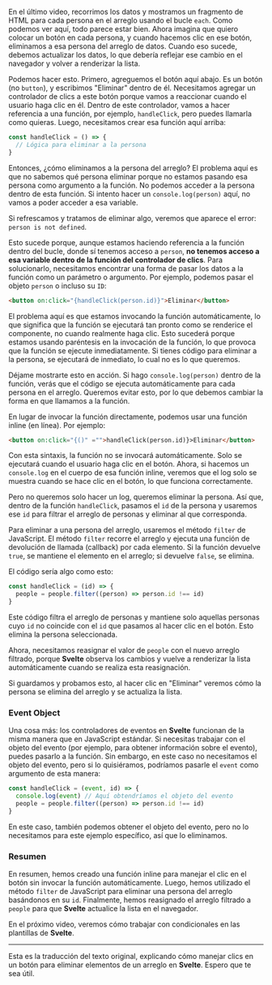 En el último video, recorrimos los datos y mostramos un fragmento de HTML para cada persona en el arreglo usando el bucle `each`. Como podemos ver aquí, todo parece estar bien. Ahora imagina que quiero colocar un botón en cada persona, y cuando hacemos clic en ese botón, eliminamos a esa persona del arreglo de datos. Cuando eso sucede, debemos actualizar los datos, lo que debería reflejar ese cambio en el navegador y volver a renderizar la lista.

Podemos hacer esto. Primero, agreguemos el botón aquí abajo. Es un botón (no `button`), y escribimos "Eliminar" dentro de él. Necesitamos agregar un controlador de clics a este botón porque vamos a reaccionar cuando el usuario haga clic en él. Dentro de este controlador, vamos a hacer referencia a una función, por ejemplo, `handleClick`, pero puedes llamarla como quieras. Luego, necesitamos crear esa función aquí arriba:

```javascript
const handleClick = () => {
  // Lógica para eliminar a la persona
}
```

Entonces, ¿cómo eliminamos a la persona del arreglo? El problema aquí es que no sabemos qué persona eliminar porque no estamos pasando esa persona como argumento a la función. No podemos acceder a la persona dentro de esta función. Si intento hacer un `console.log(person)` aquí, no vamos a poder acceder a esa variable.

Si refrescamos y tratamos de eliminar algo, veremos que aparece el error: `person is not defined`.

Esto sucede porque, aunque estamos haciendo referencia a la función dentro del bucle, donde sí tenemos acceso a `person`, **no tenemos acceso a esa variable dentro de la función del controlador de clics**. Para solucionarlo, necesitamos encontrar una forma de pasar los datos a la función como un parámetro o argumento. Por ejemplo, podemos pasar el objeto `person` o incluso su `ID`:

```html
<button on:click="{handleClick(person.id)}">Eliminar</button>
```

El problema aquí es que estamos invocando la función automáticamente, lo que significa que la función se ejecutará tan pronto como se renderice el componente, no cuando realmente haga clic. Esto sucederá porque estamos usando paréntesis en la invocación de la función, lo que provoca que la función se ejecute inmediatamente. Si tienes código para eliminar a la persona, se ejecutará de inmediato, lo cual no es lo que queremos.

Déjame mostrarte esto en acción. Si hago `console.log(person)` dentro de la función, verás que el código se ejecuta automáticamente para cada persona en el arreglo. Queremos evitar esto, por lo que debemos cambiar la forma en que llamamos a la función.

En lugar de invocar la función directamente, podemos usar una función inline (en línea). Por ejemplo:

```html
<button on:click="{()" ="">handleClick(person.id)}>Eliminar</button>
```

Con esta sintaxis, la función no se invocará automáticamente. Solo se ejecutará cuando el usuario haga clic en el botón. Ahora, si hacemos un `console.log` en el cuerpo de esa función inline, veremos que el log solo se muestra cuando se hace clic en el botón, lo que funciona correctamente.

Pero no queremos solo hacer un log, queremos eliminar la persona. Así que, dentro de la función `handleClick`, pasamos el `id` de la persona y usaremos ese `id` para filtrar el arreglo de personas y eliminar al que corresponda.

Para eliminar a una persona del arreglo, usaremos el método `filter` de JavaScript. El método `filter` recorre el arreglo y ejecuta una función de devolución de llamada (callback) por cada elemento. Si la función devuelve `true`, se mantiene el elemento en el arreglo; si devuelve `false`, se elimina.

El código sería algo como esto:

```javascript
const handleClick = (id) => {
  people = people.filter((person) => person.id !== id)
}
```

Este código filtra el arreglo de personas y mantiene solo aquellas personas cuyo `id` no coincide con el `id` que pasamos al hacer clic en el botón. Esto elimina la persona seleccionada.

Ahora, necesitamos reasignar el valor de `people` con el nuevo arreglo filtrado, porque **Svelte** observa los cambios y vuelve a renderizar la lista automáticamente cuando se realiza esta reasignación.

Si guardamos y probamos esto, al hacer clic en "Eliminar" veremos cómo la persona se elimina del arreglo y se actualiza la lista.

### Event Object

Una cosa más: los controladores de eventos en **Svelte** funcionan de la misma manera que en JavaScript estándar. Si necesitas trabajar con el objeto del evento (por ejemplo, para obtener información sobre el evento), puedes pasarlo a la función. Sin embargo, en este caso no necesitamos el objeto del evento, pero si lo quisiéramos, podríamos pasarle el `event` como argumento de esta manera:

```javascript
const handleClick = (event, id) => {
  console.log(event) // Aquí obtendríamos el objeto del evento
  people = people.filter((person) => person.id !== id)
}
```

En este caso, también podemos obtener el objeto del evento, pero no lo necesitamos para este ejemplo específico, así que lo eliminamos.

### Resumen

En resumen, hemos creado una función inline para manejar el clic en el botón sin invocar la función automáticamente. Luego, hemos utilizado el método `filter` de JavaScript para eliminar una persona del arreglo basándonos en su `id`. Finalmente, hemos reasignado el arreglo filtrado a `people` para que **Svelte** actualice la lista en el navegador.

En el próximo video, veremos cómo trabajar con condicionales en las plantillas de **Svelte**.

---

Esta es la traducción del texto original, explicando cómo manejar clics en un botón para eliminar elementos de un arreglo en **Svelte**. Espero que te sea útil.

